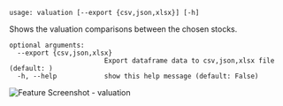 ```text
usage: valuation [--export {csv,json,xlsx}] [-h]
```
Shows the valuation comparisons between the chosen stocks.
```
optional arguments:
  --export {csv,json,xlsx}
                        Export dataframe data to csv,json,xlsx file (default: )
  -h, --help            show this help message (default: False)
```
<img size="1400" alt="Feature Screenshot - valuation" src="https://user-images.githubusercontent.com/85772166/142950788-cd266936-99b6-4174-85c3-9611a769f22e.png">


